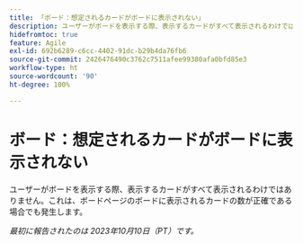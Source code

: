 ```yaml
---
title: 「ボード：想定されるカードがボードに表示されない」
description: ユーザーがボードを表示する際、表示するカードがすべて表示されるわけではありません。これは、ボードページのボードに表示されるカードの数が正確である場合でも発生します。
hidefromtoc: true
feature: Agile
exl-id: 692b6289-c6cc-4402-91dc-b29b4da76fb6
source-git-commit: 2426476490c3762c7511afee99380afa0bfd85e3
workflow-type: ht
source-wordcount: '90'
ht-degree: 100%

---
```


# ボード：想定されるカードがボードに表示されない

ユーザーがボードを表示する際、表示するカードがすべて表示されるわけではありません。これは、ボードページのボードに表示されるカードの数が正確である場合でも発生します。

_最初に報告されたのは 2023年10月10日（PT）です。_
